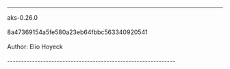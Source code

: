 
-------------------------------------------------------------

aks-0.26.0<br></br>
 8a47369154a5fe580a23eb64fbbc563340920541<br></br>
 Author: Elio Hoyeck <br></br>-------------------------------------------------------------
